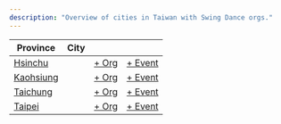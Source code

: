 ```yaml
---
description: "Overview of cities in Taiwan with Swing Dance orgs."
---
```


| Province | City | | |
| --- | --- | --- | --- |
| [Hsinchu](index.md#hsinchu) | | [+ Org](https://github.com/swingdance/orgs/issues/new?assignees=&labels=add+org&projects=&template=02-add_entity.yml&title=%5Bzh_TW%5D%20%3CName%3E&region=zh_TW&province=Hsinchu&city=Hsinchu) | [+ Event](https://github.com/swingdance/events/issues/new?assignees=&labels=add+event&projects=&template=02-add_entity.yml&title=%5Bzh_TW%5D%20%3CName%3E&region=zh_TW&province=Hsinchu&city=Hsinchu&org_id=) |
| [Kaohsiung](index.md#kaohsiung) | | [+ Org](https://github.com/swingdance/orgs/issues/new?assignees=&labels=add+org&projects=&template=02-add_entity.yml&title=%5Bzh_TW%5D%20%3CName%3E&region=zh_TW&province=Kaohsiung&city=Kaohsiung) | [+ Event](https://github.com/swingdance/events/issues/new?assignees=&labels=add+event&projects=&template=02-add_entity.yml&title=%5Bzh_TW%5D%20%3CName%3E&region=zh_TW&province=Kaohsiung&city=Kaohsiung&org_id=) |
| [Taichung](index.md#taichung) | | [+ Org](https://github.com/swingdance/orgs/issues/new?assignees=&labels=add+org&projects=&template=02-add_entity.yml&title=%5Bzh_TW%5D%20%3CName%3E&region=zh_TW&province=Taichung&city=Taichung) | [+ Event](https://github.com/swingdance/events/issues/new?assignees=&labels=add+event&projects=&template=02-add_entity.yml&title=%5Bzh_TW%5D%20%3CName%3E&region=zh_TW&province=Taichung&city=Taichung&org_id=) |
| [Taipei](index.md#taipei) | | [+ Org](https://github.com/swingdance/orgs/issues/new?assignees=&labels=add+org&projects=&template=02-add_entity.yml&title=%5Bzh_TW%5D%20%3CName%3E&region=zh_TW&province=Taipei&city=Taipei) | [+ Event](https://github.com/swingdance/events/issues/new?assignees=&labels=add+event&projects=&template=02-add_entity.yml&title=%5Bzh_TW%5D%20%3CName%3E&region=zh_TW&province=Taipei&city=Taipei&org_id=) |
